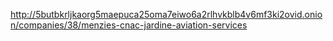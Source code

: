 http://5butbkrljkaorg5maepuca25oma7eiwo6a2rlhvkblb4v6mf3ki2ovid.onion/companies/38/menzies-cnac-jardine-aviation-services
